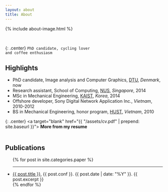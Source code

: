 ```yaml
---
layout: about
title: About
---
```


<!-- <br> -->

{% include about-image.html %}

<br>

{: .center}
`PhD candidate, cycling lover` <br> `and coffee enthusiasm`


## Highlights
* PhD candidate, Image analysis and Computer Graphics, [DTU][DTU], *Denmark*, now
* Research assistant, School of Computing, [NUS][NUS], *Singapore*, 2014
* MSc in Mechanical Engineering, [KAIST][Kaist], *Korea*, 2014
* Offshore developer, Sony Digital Network Application Inc., *Vietnam*, 2010-2012
* BS in Mechanical Engineering, honor program, [HUST][Hust], *Vietnam*, 2010

<!-- <a target="blank" href="{{ site.baseurl }}{{ assets/vc.pdf }}" class="button simple"> More from my CV </a> -->

<!-- {% include button-gray.html title="More from my resume" url="/assets/cv.pdf"%} -->



{: .center}
<a target="blank" href="{{ "/assets/cv.pdf" | prepend: site.baseurl }}"> **More from my resume** </a>
<br>
<br>


## Publications
<ul class="paper-list">
  {% for post in site.categories.paper %}
  <hr>
    <li>
      <a class="link" href="{{ post.url | prepend: site.baseurl }}">{{ post.title }}</a>,
      <span class="meta"> {{ post.conf }}. </span>
      <span class="meta"> {{ post.date | date: "%Y" }}. </span>
      {{ post.excerpt }}
    </li>
  {% endfor %}
</ul>

[DTU]: http://www.dtu.dk
[Kaist]: http://www.kaist.edu/html/en/index.html
[Hust]: http://en.hust.edu.vn/home
[NUS]: http://www.nus.edu.sg
[cv]: /assets/cv.pdf
